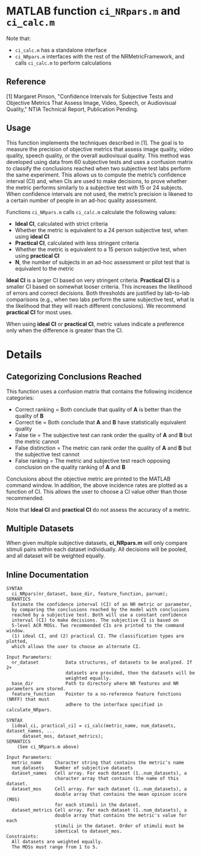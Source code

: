 # MATLAB function `ci_NRpars.m` and `ci_calc.m`

Note that:
* `ci_calc.m` has a standalone interface
* `ci_NRpars.m` interfaces with the rest of the NRMetricFramework, and calls `ci_calc.m` to perform calculations

## Reference

[1] Margaret Pinson, "Confidence Intervals for Subjective Tests and Objective Metrics That Assess Image, Video, Speech, or Audiovisual Quality," NTIA Technical Report, Publication Pending.

## Usage

This function implements the techniques described in [1]. The goal is to measure the precision of objective metrics that assess image quality, video quality, speech quality, or the overall audiovisual quality. This method was developed using data from 60 subjective tests and uses a confusion matrix to classify the conclusions reached when two subjective test labs perform the same experiment. This allows us to compute the metric’s confidence interval (CI) and, when CIs are used to make decisions, to prove whether the metric performs similarly to a subjective test with 15 or 24 subjects. When confidence intervals are not used, the metric’s precision is likened to a certain number of people in an ad-hoc quality assessment.  

Functions `ci_NRpars.m` calls `ci_calc.m` calculate the following values:

* **Ideal CI**, calculated with strict criteria 
* Whether the metric is equivalent to a 24 person subjective test, when using **ideal CI** 
* **Practical CI**, calculated with less stringent criteria  
* Whether the metric is equivalent to a 15 person subjective test, when using **practical CI** 
* **N**, the number of subjects in an ad-hoc assessment or pilot test that is equivalent to the metric

**Ideal CI** is a larger CI based on very stringent criteria. **Practical CI** is a smaller CI based on somewhat looser criteria. This increases the likelihood of errors and correct decisions. Both thresholds are justified by lab-to-lab comparisons (e.g., when two labs perform the same subjective test, what is the likelihood that they will reach different conclusions). We recommend **practical CI** for most uses. 

When using **ideal CI** or **practical CI**, metric values indicate a preference only when the difference is greater than the CI.  

# Details

## Categorizing Conclusions Reached

This function uses a confusion matrix that contains the following incidence categories:

* Correct ranking = Both conclude that quality of **A** is better than the quality of **B** 
* Correct tie = Both conclude that **A** and **B** have statistically equivalent quality
* False tie = The subjective test can rank order the quality of **A** and **B** but the metric cannot
* False distinction = The metric can rank order the quality of **A** and **B** but the subjective test cannot
* False ranking = The metric and subjective test reach opposing conclusion on the quality ranking of **A** and **B** 

Conclusions about the objective metric are printed to the MATLAB command window. In addition, the above incidence rates are plotted as a function of CI. This allows the user to choose a CI value other than those recommended.
 
Note that **Ideal CI** and **practical CI** do not assess the accuracy of a metric. 

## Multiple Datasets
When given multiple subjective datasets, **ci_NRpars.m** will only compare stimuli pairs within each dataset individually. All decisions will be pooled, and all dataset will be weighted equally. 


## Inline Documentation
```text
SYNTAX
  ci_NRpars(nr_dataset, base_dir, feature_function, parnum);
SEMANTICS
  Estimate the confidence interval (CI) of an NR metric or parameter, 
  by comparing the conclusions reached by the model with conclusions 
  reached by a subjective test. Both will use a constant confidence 
  interval (CI) to make decisions. The subjective CI is based on
  5-level ACR MOSs. Two recommended CIs are printed to the command window.
  (1) ideal CI, and (2) practical CI. The classification types are plotted, 
  which allows the user to choose an alternate CI.

Input Parameters:
  nr_dataset          Data structures, of datasets to be analyzed. If 2+
                      datasets are provided, then the datasets will be
                      weighted equally.
  base_dir            Path to directory where NR features and NR parameters are stored.
  feature_function    Pointer to a no-reference feature functions (NRFF) that must 
                      adhere to the interface specified in calculate_NRpars.
```

```text
SYNTAX
  [ideal_ci, practical_ci] = ci_calc(metric_name, num_datasets, dataset_names, ...
      dataset_mos, dataset_metrics);
SEMANTICS
    (See ci_NRpars.m above)

Input Parameters:
  metric_name     Character string that contains the metric's name
  num_datasets    Number of subjective datasets
  dataset_names   Cell array. For each dataset (1..num_datasets), a
                  character array that contains the name of this dataset.
  dataset_mos     Cell array. For each dataset (1..num_datasets), a
                  double array that contains the mean opinion score (MOS)
                  for each stimuli in the dataset.
  dataset_metrics Cell array. For each dataset (1..num_datasets), a
                  double array that contains the metric's value for each
                  stimuli in the dataset. Order of stimuli must be
                  identical to dataset_mos.
Constraints:
  All datasets are weighted equally.
  The MOSs must range from 1 to 5. 
```

